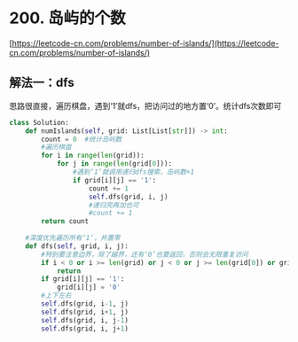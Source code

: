 # 200. 岛屿的个数

[https://leetcode-cn.com/problems/number-of-islands/](https://leetcode-cn.com/problems/number-of-islands/)

## 解法一：dfs

思路很直接，遍历棋盘，遇到‘1’就dfs，把访问过的地方置‘0’。统计dfs次数即可

```python
class Solution:
    def numIslands(self, grid: List[List[str]]) -> int:
        count = 0  #统计岛屿数
        #遍历棋盘
        for i in range(len(grid)):
            for j in range(len(grid[0])):
                #遇到‘1’就调用递归dfs搜索，岛屿数+1
                if grid[i][j] == '1':  
                    count += 1
                    self.dfs(grid, i, j)
                    #递归完再加也可
                    #count += 1
        return count
    
    #深度优先遍历所有‘1’，并置零
    def dfs(self, grid, i, j):
        #特别要注意边界，除了越界，还有‘0’也要返回，否则会无限重复访问
        if i < 0 or i >= len(grid) or j < 0 or j >= len(grid[0]) or grid[i][j] == '0':
            return
        if grid[i][j] == '1':
            grid[i][j] = '0'
        #上下左右
        self.dfs(grid, i-1, j)
        self.dfs(grid, i+1, j)
        self.dfs(grid, i, j-1)
        self.dfs(grid, i, j+1)
```

